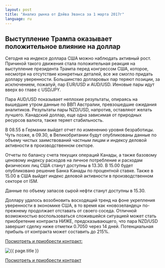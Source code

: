 ```yaml
---
layout: post
title: "Анализ рынка от Дэйва Эванса за 1 марта 2017г"
language: ru
---
```

## Выступление Трампа оказывает положительное влияние на доллар

Сегодня на индексе доллара США можно наблюдать активный рост. Причиной такого движения стала положительная реакция на выступление президента Трампа перед конгрессом США, которое, несмотря на отсутствие конкретных деталей, все же смогло придать доллару уверенности.
Большинство долларовых пар теряют позиции, за исключением, пожалуй, пар EUR/USD и AUD/USD.
Иеновые пары идут вверх во главе с USD/JPY.

Пара AUD/USD показывает неплохие результаты, опираясь на вышедшие утром данные по ВВП Австралии, превзошедшие ожидания аналитиков.  Результаты пары NZD/USD, напротив, оставляют желать лучшего.
Канадский доллар, еще одна зависимая от природных ресурсов валюта, также теряет стабильность. 

В 08.55 в Германии выйдет отчет по изменению уровня безработицы. Чуть позже, в 09.30, в Великобритании будут опубликованы данные по объему чистых заимствований частным лицам и индексу деловой активности в производственном секторе.

Отчеты по балансу счета текущих операций Канады, а также базовому ценовому индексу расходов на личное потребление и расходам физических лиц США станут доступны в 13.30.
В 15.00 будет опубликовано решение Банка Канады по процентной ставке. Также в 15.00 в США выйдет индекс деловой активности в производственном секторе от ISM.

Данные по объему запасов сырой нефти станут доступны в 15.30.

Доллару удалось возобновить восходящий тренд на фоне укрепления уверенности в экономике США, в то время как «новозеландец» по-прежнему продолжает отставать от своего соседа. 
Отличной возможностью воспользоваться сложившейся ситуацией может стать приобретение контракта НИЖЕ, предсказывающего, что пара NZD/USD завершит сделку ниже отметки 0.7050 через 14 дней. Потенциальная прибыль от контракта может составить до 215%. 



<a href="http://record.binary.com/_bivVDfg8lHux76XffYA0JmNd7ZgqdRLk/1/?market=forex&underlying=frxNZDUSD&formname=higherlower&duration_amount=14&duration_units=d&amount=10&amount_type=payout&expiry_type=duration&barrier=0.7050&s=1&t=IlBCu3So9BavW9hm9AcgL50co5lt24DG" target="_blank">Посмотреть и приобрести контракт:</a>

<img src="{{ site.url }}/images/mar-01-2017_RU.png" alt="{{ page.title }}"  title="{{ page.title }}">

<a href="%LINK%%?https://www.binary.com/d/trade.cgi?market=forex&underlying=frxNZDUSD&formname=higherlower&duration_amount=14&duration_units=d&amount=10&amount_type=payout&expiry_type=duration&barrier=0.7050&s=1&t=IlBCu3So9BavW9hm9AcgL50co5lt24DG" target="_blank">Посмотреть и приобрести контракт</a>